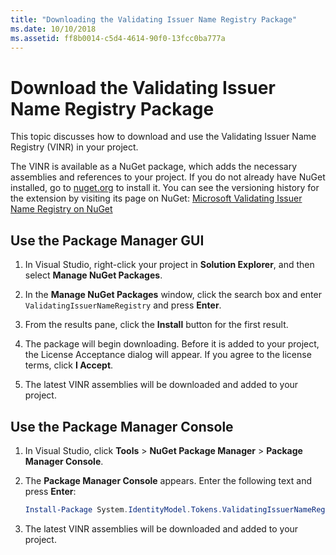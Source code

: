 ```yaml
---
title: "Downloading the Validating Issuer Name Registry Package"
ms.date: 10/10/2018
ms.assetid: ff8b0014-c5d4-4614-90f0-13fcc0ba777a
---
```

# Download the Validating Issuer Name Registry Package

This topic discusses how to download and use the Validating Issuer Name Registry (VINR) in your project.

The VINR is available as a NuGet package, which adds the necessary assemblies and references to your project. If you do not already have NuGet installed, go to [nuget.org](https://nuget.org) to install it. You can see the versioning history for the extension by visiting its page on NuGet: [Microsoft Validating Issuer Name Registry on NuGet](https://nuget.org/packages/System.IdentityModel.Tokens.ValidatingIssuerNameRegistry/)

## Use the Package Manager GUI

1. In Visual Studio, right-click your project in **Solution Explorer**, and then select **Manage NuGet Packages**.

2. In the **Manage NuGet Packages** window, click the search box and enter `ValidatingIssuerNameRegistry` and press **Enter**.

3. From the results pane, click the **Install** button for the first result.

4. The package will begin downloading. Before it is added to your project, the License Acceptance dialog will appear. If you agree to the license terms, click **I Accept**.

5. The latest VINR assemblies will be downloaded and added to your project.

## Use the Package Manager Console

1. In Visual Studio, click **Tools** > **NuGet Package Manager** > **Package Manager Console**.

2. The **Package Manager Console** appears. Enter the following text and press **Enter**:

    ```powershell
    Install-Package System.IdentityModel.Tokens.ValidatingIssuerNameRegistry
    ```

3. The latest VINR assemblies will be downloaded and added to your project.